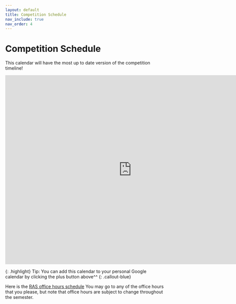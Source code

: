```yaml
---
layout: default
title: Competition Schedule
nav_include: true
nav_order: 4
---
```


# Competition Schedule

This calendar will have the most up to date version of the competition timeline!
<iframe src="https://calendar.google.com/calendar/embed?src=1e8b00794a07180514fdc54c5b78dca70637bc1a8a72076e64dc787ebe2a71cb%40group.calendar.google.com&ctz=America%2FChicago" style="border: 0" width="800" height="600" frameborder="0" scrolling="no"></iframe>

{: .highlight}
Tip: You can add this calendar to your personal Google calendar by clicking the plus button above^^
{: .callout-blue}

Here is the [RAS office hours schedule](https://docs.google.com/spreadsheets/d/1MNuk1WAB5ZmVcOo-_wdnVN3yREhI9oH90169OuW2QAc/edit?gid=1317822740#gid=1317822740) You may go to any of the office hours that you please, but note that office hours are subject to change throughout the semester.